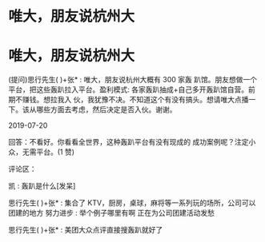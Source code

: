 # 唯大，朋友说杭州大

# 唯大，朋友说杭州大

(提问)思行先生( )+张* : 唯大，朋友说杭州大概有 300 家轰 趴馆。朋友想做一个平台，把这些轰趴拉入平台。盈利模式: 各家轰趴抽成+自己多开轰趴馆自营。前期不赚钱。想拉我入 伙，我犹豫不决。不知道这个有没有搞头。想请唯大点播一 下。该从哪些方面去考虑，然后决定是否入伙。谢谢。

2019-07-20

回答：不看好。你看看全世界，这种轰趴平台有没有现成的 成功案例呢？注定小众，无需平台。(1 赞)

评论区：

凯 : 轰趴是什么[发呆]

思行先生( )+张* : 集合了 KTV，厨房，桌球，麻将等一系列玩的场所，公司可以团建的地方 努力进步 : 举个例子哪里有啊 正在为公司团建活动发愁

思行先生( )+张* : 美团大众点评直接搜轰趴就好了